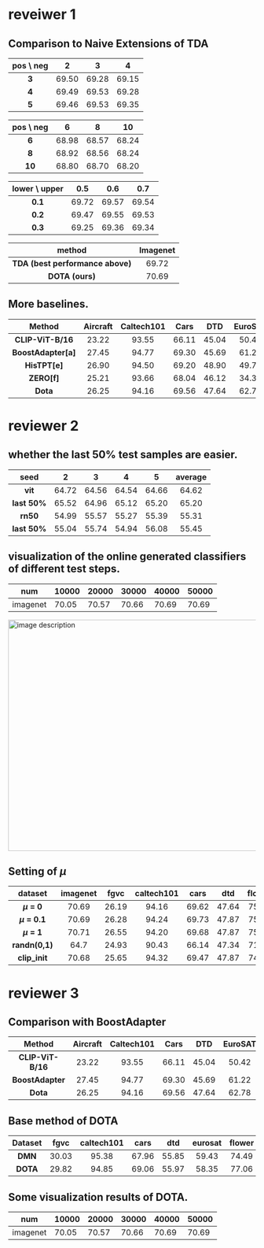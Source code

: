 # reveiwer 1
## Comparison to Naive Extensions of TDA
| pos \ neg | 2    | 3    | 4    |
|:--------:|:----:|:----:|:----:|
| **3**        | 69.50 | 69.28 | 69.15 |
| **4**        | 69.49 | 69.53 | 69.28 |
| **5**        | 69.46 | 69.53 | 69.35 |

| pos \ neg | 6     | 8     | 10    |
|:---------:|:-----:|:-----:|:-----:|
| **6**     | 68.98 | 68.57 | 68.24 |
| **8**     | 68.92 | 68.56 | 68.24 |
| **10**    | 68.80 | 68.70 | 68.20 |

| lower \ upper | 0.5  | 0.6  | 0.7  |
|:------------:|:----:|:----:|:----:|
| **0.1**          | 69.72 | 69.57 | 69.54 |
| **0.2**          | 69.47 | 69.55 | 69.53 |
| **0.3**          | 69.25 | 69.36 | 69.34 |


| method | Imagenet|
|:----:|:----:|
| **TDA (best performance above)** | 69.72 |
| **DOTA (ours)** | 70.69 |

## More baselines. 

| Method           | Aircraft | Caltech101 | Cars  | DTD   | EuroSAT | Flower102 | Food101 | Pets   | SUN397 | UCF101 | Average |
|:----------------:|:--------:|:----------:|:-----:|:-----:|:-------:|:--------:|:-------:|:------:|:------:|:------:|:-------:|
| **CLIP-ViT-B/16** |  23.22   |   93.55    | 66.11 | 45.04 | 50.42   |  66.99   |  82.86  |  86.92 |  65.63 |  65.16 |  64.59  |
| **BoostAdapter[a]**  | 27.45 | 94.77 | 69.30 | 45.69 | 61.22 | 71.66 | 87.17 | 89.51 | 68.09 | 71.93 | 68.68 |
| **HisTPT[e]**        | 26.90 | 94.50 | 69.20 | 48.90 | 49.70 | 71.20 | 89.30 | 89.10 | 67.20 | 70.10 | 67.60 |
| **ZERO[f]**          | 25.21 | 93.66 | 68.04 | 46.12 | 34.33 | 67.68 | 86.53 | 87.75 | 65.03 | 67.77 | 64.21 |
| **Dota**         |  26.25   |   94.16    | 69.56 | 47.64 | 62.78   |  75.23   |  87.08  |  92.01 |  69.80 |  72.54 |  69.71  |

# reviewer 2
## whether the last 50% test samples are easier.

| seed         |    2    |    3    |    4    |    5    |  average  |
|:------------:|:-------:|:-------:|:-------:|:-------:|:---------:|
| **vit**      |  64.72  |  64.56  |  64.54  |  64.66  |  64.62    |
| **last 50%** |  65.52  |  64.96  |  65.12  |  65.20  |  65.20    |
| **rn50**     |  54.99  |  55.57  |  55.27  |  55.39  |  55.31    |
| **last 50%** |  55.04  |  55.74  |  54.94  |  56.08  |  55.45    |


## visualization of the online generated classifiers of different test steps.
| num    | 10000  | 20000  | 30000  | 40000  | 50000  |
|--------|--------|--------|--------|--------|--------|
| imagenet | 70.05  | 70.57  | 70.66  | 70.69  | 70.69  |


<img width="600" height="470" alt="image description" src="https://github.com/user-attachments/assets/023b1dfa-532f-4432-9d63-4f28cd832050" />

## Setting of $\mu$

| dataset   | imagenet | fgvc  | caltech101 | cars  | dtd   | flower | food101 | sun397 | ucf101 | average |
|:---------:|:--------:|:-----:|:----------:|:-----:|:-----:|:------:|:-------:|:------:|:------:|:-------:|
| **$\mu$ = 0** | 70.69    | 26.19 | 94.16      | 69.62 | 47.64 | 75.31  | 87.07   | 69.79  | 72.56  | 68.11   |
| **$\mu$ = 0.1** | 70.69  | 26.28 | 94.24      | 69.73 | 47.87 | 75.23  | 87.03   | 69.77  | 72.43  | 68.14   |
| **$\mu$ = 1**  | 70.71   | 26.55 | 94.20      | 69.68 | 47.87 | 75.03  | 87.03   | 69.80  | 72.38  | 68.14   |
| **randn(0,1)** | 64.7   | 24.93 | 90.43      | 66.14 | 47.34 | 71.54  | 86.73   | 64.71  | 68.78  | 65.03   |
| **clip_init**  | 70.68  | 25.65 | 94.32      | 69.47 | 47.87 | 74.58  | 87.02   | 69.69  | 72.09  | 67.93   |

# reviewer 3
## Comparison with BoostAdapter

| Method           | Aircraft | Caltech101 | Cars  | DTD   | EuroSAT | Flower102 | Food101 | Pets   | SUN397 | UCF101 | Average |
|:----------------:|:--------:|:----------:|:-----:|:-----:|:-------:|:--------:|:-------:|:------:|:------:|:------:|:-------:|
| **CLIP-ViT-B/16** |  23.22   |   93.55    | 66.11 | 45.04 | 50.42   |  66.99   |  82.86  |  86.92 |  65.63 |  65.16 |  64.59  |
| **BoostAdapter** |  27.45   |   94.77    | 69.30 | 45.69 | 61.22   |  71.66   |  87.17  |  89.51 |  68.09 |  71.93 |  68.68  |
| **Dota**         |  26.25   |   94.16    | 69.56 | 47.64 | 62.78   |  75.23   |  87.08  |  92.01 |  69.80 |  72.54 |  69.71  |


## Base method of DOTA

| Dataset   |  fgvc  | caltech101 | cars  | dtd   | eurosat | flower | food101 | pets  | sun397 | ucf101 | average |
|:---------:|:-----:|:----------:|:-----:|:-----:|:-------:|:------:|:-------:|:-----:|:------:|:------:|:-------:|
| **DMN**   |   30.03 |    95.38   | 67.96 | 55.85 |  59.43  | 74.49  |  85.08  | 92.04 | 70.18  | 72.51  |  70.30  |
| **DOTA**  |   29.82  |    94.85  | 69.06 | 55.97 |  58.35  | 77.06  |  87.07  | 92.40  | 70.97  | 74.86  |  71.04   |


## Some visualization results of DOTA.

| num    | 10000  | 20000  | 30000  | 40000  | 50000  |
|--------|--------|--------|--------|--------|--------|
| imagenet | 70.05  | 70.57  | 70.66  | 70.69  | 70.69  |

